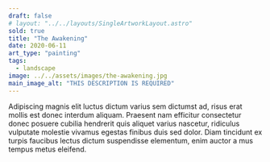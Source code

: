 ```yaml
---
draft: false
# layout: "../../layouts/SingleArtworkLayout.astro"
sold: true
title: "The Awakening"
date: 2020-06-11
art_type: "painting"
tags: 
  - landscape
image: ../../assets/images/the-awakening.jpg
main_image_alt: "THIS DESCRIPTION IS REQUIRED"
---
```


Adipiscing magnis elit luctus dictum varius sem dictumst ad, risus erat mollis est donec interdum aliquam. Praesent nam efficitur consectetur donec posuere cubilia hendrerit quis aliquet varius nascetur, ridiculus vulputate molestie vivamus egestas finibus duis sed dolor. Diam tincidunt ex turpis faucibus lectus dictum suspendisse elementum, enim auctor a mus tempus metus eleifend.
